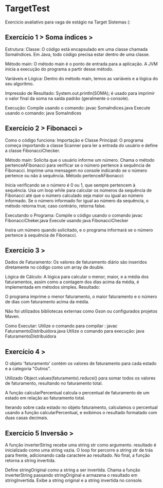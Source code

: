 # TargetTest
Exercicio avaliativo para vaga de estágio na Target Sistemas   (:


## Exercício 1 > Soma índices >

Estrutura:
Classe: O código está encapsulado em uma classe chamada SomaIndices. Em Java, todo código precisa estar dentro de uma classe.

Método main: O método main é o ponto de entrada para a aplicação. A JVM inicia a execução do programa a partir desse método.

Variáveis e Lógica: Dentro do método main, temos as variáveis e a lógica do seu algoritmo.

Impressão de Resultado: System.out.println(SOMA); é usado para imprimir o valor final da soma na saída padrão (geralmente o console).

Execução:
Compile usando o comando: javac SomaIndices.java
Execute usando o comando: java SomaIndices

## Exercício 2 > Fibonacci >
Como o código funciona:
Importação e Classe Principal: O programa começa importando a classe Scanner para ler a entrada do usuário e define a classe FibonacciChecker.

Método main:
Solicita que o usuário informe um número.
Chama o método pertenceAFibonacci para verificar se o número pertence à sequência de Fibonacci.
Imprime uma mensagem no console indicando se o número pertence ou não à sequência.
Método pertenceAFibonacci:

Inicia verificando se o número é 0 ou 1, que sempre pertencem à sequência.
Usa um loop while para calcular os números da sequência de Fibonacci até que o número calculado seja maior ou igual ao número informado.
Se o número informado for igual ao número da sequência, o método retorna true; caso contrário, retorna false.


Executando o Programa:
Compile o código usando o comando javac FibonacciCheker.java
Execute usando java FibonacciChecker

Insira um número quando solicitado, e o programa informará se o número pertence à sequência de Fibonacci.


## Exercício 3 >

Dados de Faturamento:
Os valores de faturamento diário são inseridos diretamente no código como um array de double.

Lógica de Cálculo:
A lógica para calcular o menor, maior, e a média dos faturamentos, assim como a contagem dos dias acima da média, é implementada em métodos simples.
Resultado:

O programa imprime o menor faturamento, o maior faturamento e o número de dias com faturamento acima da média.

Não foi utilizados bibliotecas externas como Gson ou configurados projetos Maven.

Como Executar:
Utilize o comando para compilar : javac FaturamentoDistribuidora.java
Utilize o comando para execução: java FaturamentoDistribuidora


## Exercício 4 >

O objeto 'faturamento' contém os valores de faturamento para cada estado e a categoria "Outros".

Utilizado Object.values(faturamento).reduce() para somar todos os valores de faturamento, resultando no faturamento total.

A função calcularPercentual calcula o percentual de faturamento de um estado em relação ao faturamento total.

Iterando sobre cada estado no objeto faturamento, calculamos o percentual usando a função calcularPercentual, e exibimos o resultado formatado com duas casas decimais.


## Exercício 5 Inversão >

A função inverterString recebe uma string str como argumento.
resultado é inicializado como uma string vazia.
O loop for percorre a string str de trás para frente, adicionando cada caractere ao resultado.
No final, a função retorna a string invertida.

Define stringOriginal como a string a ser invertida.
Chama a função inverterString passando stringOriginal e armazena o resultado em stringInvertida.
Exibe a string original e a string invertida no console.